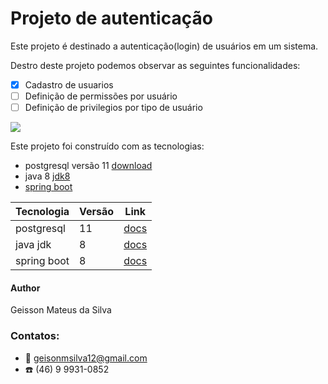 # Projeto de autenticação

Este projeto é destinado a autenticação(login) de usuários em um sistema.

Destro deste projeto podemos observar as seguintes funcionalidades:
- [x] Cadastro de usuarios
- [ ] Definição de permissões por usuário
- [ ] Definição de privilegios por tipo de usuário

![](https://bgasparotto.com/wp-content/uploads/2017/12/spring-boot-logo.png)

Este projeto foi construído com as tecnologias:
- postgresql versão 11 [download](https://www.postgresql.org/download/)
- java 8 [jdk8](https://www.oracle.com/br/java/technologies/javase/javase-jdk8-downloads.html)
- [spring boot](https://docs.spring.io/spring-framework/docs/5.1.0.RELEASE/spring-framework-reference/)

|Tecnologia    |Versão       |Link                                                                                                 |
|--------------|-------------|-----------------------------------------------------------------------------------------------------|
|postgresql    |11           |[docs](https://www.postgresql.org/download/)                                                         |
|java jdk      |8            |[docs](https://www.oracle.com/br/java/technologies/javase/javase-jdk8-downloads.html)                |
|spring boot   |8            |[docs](https://docs.spring.io/spring-framework/docs/5.1.0.RELEASE/spring-framework-reference/)       |

#### Author

Geisson Mateus da Silva

### Contatos:

- :email: geisonmsilva12@gmail.com
- :phone: (46) 9 9931-0852
